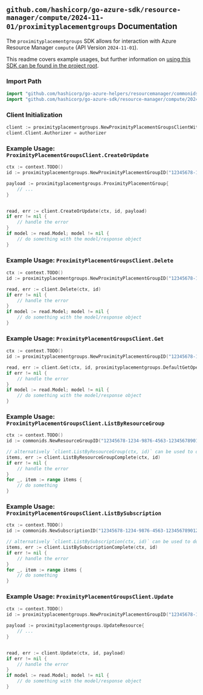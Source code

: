 
## `github.com/hashicorp/go-azure-sdk/resource-manager/compute/2024-11-01/proximityplacementgroups` Documentation

The `proximityplacementgroups` SDK allows for interaction with Azure Resource Manager `compute` (API Version `2024-11-01`).

This readme covers example usages, but further information on [using this SDK can be found in the project root](https://github.com/hashicorp/go-azure-sdk/tree/main/docs).

### Import Path

```go
import "github.com/hashicorp/go-azure-helpers/resourcemanager/commonids"
import "github.com/hashicorp/go-azure-sdk/resource-manager/compute/2024-11-01/proximityplacementgroups"
```


### Client Initialization

```go
client := proximityplacementgroups.NewProximityPlacementGroupsClientWithBaseURI("https://management.azure.com")
client.Client.Authorizer = authorizer
```


### Example Usage: `ProximityPlacementGroupsClient.CreateOrUpdate`

```go
ctx := context.TODO()
id := proximityplacementgroups.NewProximityPlacementGroupID("12345678-1234-9876-4563-123456789012", "example-resource-group", "proximityPlacementGroupName")

payload := proximityplacementgroups.ProximityPlacementGroup{
	// ...
}


read, err := client.CreateOrUpdate(ctx, id, payload)
if err != nil {
	// handle the error
}
if model := read.Model; model != nil {
	// do something with the model/response object
}
```


### Example Usage: `ProximityPlacementGroupsClient.Delete`

```go
ctx := context.TODO()
id := proximityplacementgroups.NewProximityPlacementGroupID("12345678-1234-9876-4563-123456789012", "example-resource-group", "proximityPlacementGroupName")

read, err := client.Delete(ctx, id)
if err != nil {
	// handle the error
}
if model := read.Model; model != nil {
	// do something with the model/response object
}
```


### Example Usage: `ProximityPlacementGroupsClient.Get`

```go
ctx := context.TODO()
id := proximityplacementgroups.NewProximityPlacementGroupID("12345678-1234-9876-4563-123456789012", "example-resource-group", "proximityPlacementGroupName")

read, err := client.Get(ctx, id, proximityplacementgroups.DefaultGetOperationOptions())
if err != nil {
	// handle the error
}
if model := read.Model; model != nil {
	// do something with the model/response object
}
```


### Example Usage: `ProximityPlacementGroupsClient.ListByResourceGroup`

```go
ctx := context.TODO()
id := commonids.NewResourceGroupID("12345678-1234-9876-4563-123456789012", "example-resource-group")

// alternatively `client.ListByResourceGroup(ctx, id)` can be used to do batched pagination
items, err := client.ListByResourceGroupComplete(ctx, id)
if err != nil {
	// handle the error
}
for _, item := range items {
	// do something
}
```


### Example Usage: `ProximityPlacementGroupsClient.ListBySubscription`

```go
ctx := context.TODO()
id := commonids.NewSubscriptionID("12345678-1234-9876-4563-123456789012")

// alternatively `client.ListBySubscription(ctx, id)` can be used to do batched pagination
items, err := client.ListBySubscriptionComplete(ctx, id)
if err != nil {
	// handle the error
}
for _, item := range items {
	// do something
}
```


### Example Usage: `ProximityPlacementGroupsClient.Update`

```go
ctx := context.TODO()
id := proximityplacementgroups.NewProximityPlacementGroupID("12345678-1234-9876-4563-123456789012", "example-resource-group", "proximityPlacementGroupName")

payload := proximityplacementgroups.UpdateResource{
	// ...
}


read, err := client.Update(ctx, id, payload)
if err != nil {
	// handle the error
}
if model := read.Model; model != nil {
	// do something with the model/response object
}
```
